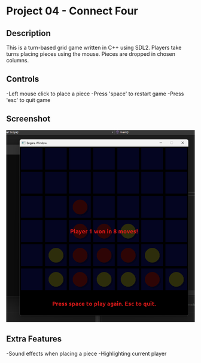 # Project 04 - Connect Four

## Description

This is a turn-based grid game written in C++ using SDL2. Players take turns placing pieces using the mouse. Pieces are dropped in chosen columns.


## Controls

-Left mouse click to place a piece
-Press 'space' to restart game
-Press 'esc' to quit game

## Screenshot

![Screenshot](screenshot.png)

## Extra Features

-Sound effects when placing a piece
-Highlighting current player

